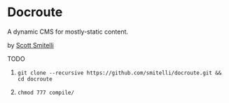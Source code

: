 Docroute
========

A dynamic CMS for mostly-static content.

by [Scott Smitelli](mailto:scott@smitelli.com)

TODO

1.  `git clone --recursive https://github.com/smitelli/docroute.git && cd docroute`

2.  `chmod 777 compile/`